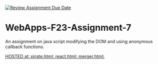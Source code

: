 [![Review Assignment Due Date](https://classroom.github.com/assets/deadline-readme-button-24ddc0f5d75046c5622901739e7c5dd533143b0c8e959d652212380cedb1ea36.svg)](https://classroom.github.com/a/Kv-XePEp)
# WebApps-F23-Assignment-7
An assignment on java script modifying the DOM and using anonymous callback functions.

[HOSTED at: ](https://44-563-webapps-f23.github.io/44563-webapps-f23-assignment7-JammulaSriLaxmiSathwika/)
[pirate.html: ](https://44-563-webapps-f23.github.io/44563-webapps-f23-assignment7-JammulaSriLaxmiSathwika/pirate.html)
[react.html: ](https://44-563-webapps-f23.github.io/44563-webapps-f23-assignment7-JammulaSriLaxmiSathwika/react.html)
[merger.html: ](https://44-563-webapps-f23.github.io/44563-webapps-f23-assignment7-JammulaSriLaxmiSathwika/merger.html)